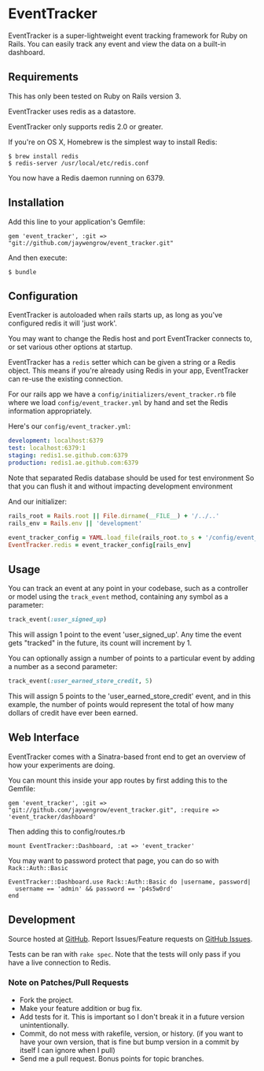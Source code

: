 # EventTracker

EventTracker is a super-lightweight event tracking framework for Ruby on Rails. You can easily track any event and view the data on a built-in dashboard.

## Requirements

This has only been tested on Ruby on Rails version 3.

EventTracker uses redis as a datastore.

EventTracker only supports redis 2.0 or greater.

If you're on OS X, Homebrew is the simplest way to install Redis:

    $ brew install redis
    $ redis-server /usr/local/etc/redis.conf

You now have a Redis daemon running on 6379.

## Installation

Add this line to your application's Gemfile:

    gem 'event_tracker', :git => "git://github.com/jaywengrow/event_tracker.git"

And then execute:

    $ bundle

## Configuration

EventTracker is autoloaded when rails starts up, as long as you've configured redis it will 'just work'.

You may want to change the Redis host and port EventTracker connects to, or set various other options at startup.

EventTracker has a `redis` setter which can be given a string or a Redis
object. This means if you're already using Redis in your app, EventTracker
can re-use the existing connection.

For our rails app we have a `config/initializers/event_tracker.rb` file where
we load `config/event_tracker.yml` by hand and set the Redis information
appropriately.

Here's our `config/event_tracker.yml`:

``` yaml
development: localhost:6379
test: localhost:6379:1
staging: redis1.se.github.com:6379
production: redis1.ae.github.com:6379
```

Note that separated Redis database should be used for test environment
So that you can flush it and without impacting development environment

And our initializer:

``` ruby
rails_root = Rails.root || File.dirname(__FILE__) + '/../..'
rails_env = Rails.env || 'development'

event_tracker_config = YAML.load_file(rails_root.to_s + '/config/event_tracker.yml')
EventTracker.redis = event_tracker_config[rails_env]
```

## Usage

You can track an event at any point in your codebase, such as a controller or model using the `track_event`	method, containing any symbol as a parameter:

``` ruby
track_event(:user_signed_up)
```

This will assign 1 point to the event 'user_signed_up'. Any time the event gets "tracked" in the future, its count will increment by 1.

You can optionally assign a number of points to a particular event by adding a number as a second parameter:

``` ruby
track_event(:user_earned_store_credit, 5)
```

This will assign 5 points to the 'user_earned_store_credit' event, and in this example, the number of points would represent the total of how many dollars of credit have ever been earned.

## Web Interface

EventTracker comes with a Sinatra-based front end to get an overview of how your experiments are doing.

You can mount this inside your app routes by first adding this to the Gemfile:

    gem 'event_tracker', :git => "git://github.com/jaywengrow/event_tracker.git", :require => 'event_tracker/dashboard'

Then adding this to config/routes.rb

    mount EventTracker::Dashboard, :at => 'event_tracker'

You may want to password protect that page, you can do so with `Rack::Auth::Basic`

    EventTracker::Dashboard.use Rack::Auth::Basic do |username, password|
      username == 'admin' && password == 'p4s5w0rd'
    end

## Development

Source hosted at [GitHub](http://github.com/jaywengrow/event_tracker).
Report Issues/Feature requests on [GitHub Issues](http://github.com/jaywengrow/event_tracker/issues).

Tests can be ran with `rake spec`. Note that the tests will only pass if you have a live connection to Redis.

### Note on Patches/Pull Requests

 * Fork the project.
 * Make your feature addition or bug fix.
 * Add tests for it. This is important so I don't break it in a
   future version unintentionally.
 * Commit, do not mess with rakefile, version, or history.
   (if you want to have your own version, that is fine but bump version in a commit by itself I can ignore when I pull)
 * Send me a pull request. Bonus points for topic branches.
